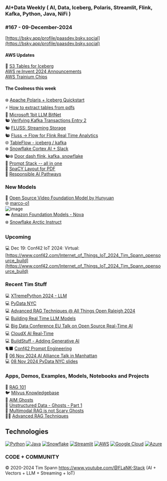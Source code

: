 ###  AI+Data Weekly ( AI, Data, Iceberg, Polaris, Streamlit, Flink, Kafka, Python, Java, NiFi )  
### #167 - 09-December-2024

[https://bsky.app/profile/paasdev.bsky.social](https://bsky.app/profile/paasdev.bsky.social)


#### AWS Updates

🧊 [S3 Tables for Iceberg](https://aws.amazon.com/blogs/aws/new-amazon-s3-tables-storage-optimized-for-analytics-workloads/)<br/>
[AWS re:Invent 2024 Announcements](https://aws.amazon.com/blogs/aws/top-announcements-of-aws-reinvent-2024/)<br/>
[AWS Trainium Chips](https://aws.amazon.com/blogs/aws/amazon-ec2-trn2-instances-and-trn2-ultraservers-for-aiml-training-and-inference-is-now-available/)<br/>


#### The Coolness this week
❄️ [Apache Polaris + Iceberg Quickstart](https://polaris.apache.org/in-dev/unreleased/quickstart/)<br/>
⚡️ [How to extract tables from pdfs](https://unstract.com/blog/extract-tables-from-pdf-python/)<br/>
🚀 [Microsoft 1bit LLM BitNet](https://github.com/microsoft/BitNet)<br/>
🐿️ [Verifying Kafka Transactions Entry 2](https://jack-vanlightly.com/analyses/2024/12/3/verifying-kafka-transactions-diary-entry-2-writing-an-initial-tla-spec)<br/>
🐿️ [FLUSS:  Streaming Storage](https://www.ververica.com/blog/introducing-fluss)<br/>
🐿️ [Fluss -> Flow for Flink Real Time Analytics](https://alibaba.github.io/fluss-docs/docs/quickstart/flink/)<br/>
🌐 [TableFlow - iceberg / kafka](https://www.confluent.io/product/tableflow/)<br/>
❄️ [Snowflake Cortex AI + Slack](https://medium.com/snowflake/integrate-snowflake-cortex-analyst-rest-api-with-slack-0b70bde3cb7b)<br/>
🐿️❄️ [Door dash flink, kafka, snowflake](https://vutr.substack.com/p/doordashs-real-time-processing-system?r=2rj6sg&utm_campaign=post&utm_medium=web&triedRedirect=true)<br/>
🧠 [Prompt Stack -- all in one](https://github.com/sshh12/prompt-stack)<br/>
🔌 [SpaCY Layout for PDF](https://github.com/explosion/spacy-layout)<br/>
📱 [Responsible AI Pathways](https://lfaidata.foundation/blog/2024/11/18/responsible-ai-pathways/)<br/>

### New Models

📼 [Open Source Video Foundation Model by Hunyuan](https://huggingface.co/tencent/HunyuanVideo)<br/>
🌐 [marco-o1](https://github.com/AIDC-AI/Marco-o1)<br/>![image](https://github.com/user-attachments/assets/01d3ce53-20c4-4550-8ed4-289b582bddfb)<br/>
☁️ [Amazon Foundation Models - Nova](https://aws.amazon.com/ai/generative-ai/nova/)<br/>
❄️ [Snowflake Arctic Instruct](https://huggingface.co/Snowflake/snowflake-arctic-instruct)<br/>



### Upcoming

💻 Dec 19: Conf42 IoT 2024: Virtual: [https://www.conf42.com/Internet_of_Things_IoT_2024_Tim_Spann_opensource_build](https://www.conf42.com/Internet_of_Things_IoT_2024_Tim_Spann_opensource_build)


### Recent Tim Stuff
💻 [XTremePython 2024 - LLM](https://www.youtube.com/watch?v=26MeBw0OqoE&pp=ygUJVGltIFNwYW5u)<br/>
💻 [PyData NYC](https://www.youtube.com/watch?v=Y8ULCnhHikA&pp=ygUPIlRpbW90aHkgU3Bhbm4i)<br/>
💻 [Advanced RAG Techniques @ All Things Open Raleigh 2024](https://youtu.be/e4mYw6z5LlI?si=K2OmM0T3uuEolI7j)<br/>
💻 [Building Real Time LLM Models](https://www.youtube.com/watch?v=Y1JeOrJIoKI&pp=ygUPIlRpbW90aHkgU3Bhbm4i)<br/>
💻 [Big Data Conference EU Talk on Open Source Real-Time AI](https://www.slideshare.net/slideshow/2024nov20-bigdataeu-realtimeaiwithopensource/273466070)<br/>
💻 [CloudX AI Real-Time](https://www.slideshare.net/slideshow/tspann-2024-nov-cloudx-adding-generative-ai-to-real-time-streaming-pipelines/273315207)<br/>
💻 [BuildStuff - Adding Generative AI](https://www.slideshare.net/slideshow/2024-nov-buildstuff-adding-generative-ai-to-real-time-streaming-pipelines/273279957)<br/>
🐈‍⬛ [Conf42 Prompt Engineering](https://www.youtube.com/watch?v=n3YWbT_oVVc)<br/>
🥑 [06 Nov 2024 AI Alliance Talk in Manhattan](https://www.slideshare.net/slideshow/tspann06-nov-2024_ai-alliance_nyc_-intro-to-data-prep-kit-and-open-source-rag/273079590)<br/>
💻 [08 Nov 2024 PyData NYC slides](https://www.slideshare.net/slideshow/tspann08-nov-2024_pydatanyc_unstructured-data-processing-with-a-raspberry-pi-ai-kit-and-python/273076376)<br/>

### Apps, Demos, Examples, Models, Notebooks and Projects
🐍 [RAG 101](https://medium.com/@tspann/step-by-step-rag-101-with-milvus-813477a4e88d)<br/>
🐦 [Milvus Knowledgebase](https://github.com/tspannhw/AIM-Milvus-KB)<br/>
👻 [AIM Ghosts](https://github.com/tspannhw/AIM-Ghosts)<br/>
🚕 [Unstructured Data - Ghosts - Part 1](https://www.youtube.com/watch?v=5nCDzF4EVlA)<br/>
🤖 [Multimodal RAG is not Scary Ghosts](https://dzone.com/articles/multimodal-rag-is-not-scary-ghosts-are-scary)<br/>
✍🏼 [Advanced RAG Techniques](https://thenewstack.io/advanced-retrieval-augmented-generation-rag-techniques/)<br/>

## Technologies
[![Python](https://img.shields.io/badge/Python-3776AB?style=flat&logo=python&logoColor=white)](https://www.python.org/)
[![Java](https://img.shields.io/badge/Java-007396?style=flat&logo=java&logoColor=white)](https://www.java.com/)
[![Snowflake](https://img.shields.io/badge/Snowflake-666666?style=flat&logo=snowflake&logoColor=white)](https://www.snowflake.com/)
[![Streamlit](https://img.shields.io/badge/Streamlit-FF4F5A?style=flat&logo=streamlit&logoColor=white)](https://www.streamlit.io/)
[![AWS](https://img.shields.io/badge/AWS-232F3E?style=flat&logo=amazon-aws&logoColor=white)](https://aws.amazon.com/)
[![Google Cloud](https://img.shields.io/badge/Google%20Cloud-4285F4?style=flat&logo=google-cloud&logoColor=white)](https://cloud.google.com/)
[![Azure](https://img.shields.io/badge/Azure-0089D6?style=flat&logo=microsoft-azure&logoColor=white)](https://azure.microsoft.com/)

### CODE + COMMUNITY 
&copy; 2020-2024 Tim Spann  https://www.youtube.com/@FLaNK-Stack
(AI +  Vectors + LLM + Streaming + IoT)  

